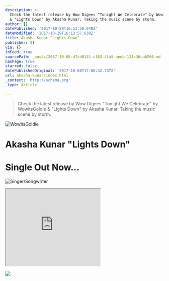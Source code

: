 ```yaml
---
description: >-
  Check the latest release by Wow Digees "Tonight We Celebrate" by WowitsGoldie
  & "Lights Down" by Akasha Kunar. Taking the music scene by storm.
author: []
datePublished: '2017-10-29T16:13:58.048Z'
dateModified: '2017-10-29T16:13:57.638Z'
title: Akasha Kunar “Lights Down”
publisher: {}
via: {}
inFeed: true
sourcePath: _posts/2017-10-08-d7cd0141-c163-4fa5-aeeb-121c36ca6260.md
hasPage: true
starred: false
datePublishedOriginal: '2017-10-08T17:08:32.737Z'
url: akasha-kunar/index.html
_context: 'http://schema.org'
_type: Article

---
```

> Check the latest release by Wow Digees "Tonight We Celebrate" by WowitsGoldie & "Lights Down" by Akasha Kunar. Taking the music scene by storm.

![WowitsGoldie](https://the-grid-user-content.s3-us-west-2.amazonaws.com/7d393638-3739-46c3-a4ff-9c3f889af43c.jpg)

# Akasha Kunar "Lights Down"

# Single Out Now...
![Singer/Songwriter](https://the-grid-user-content.s3-us-west-2.amazonaws.com/5665eb76-7a05-4647-b6b4-ac1daf9e3d22.png)

<iframe src="https://the-grid.github.io/ed-userhtml/?g=eJwtj7FOAzEQRH_F2iJlHBRAwomTAkEDCAnxA-a8Z6_k8x7rTaLL15MjKedNMW-21EsY0DTpPGTVsTlrecS6bCMr9dOy48H2XAqf7J3dH4T8rXFBlJq6h7f35-_zYwqfHy_p-PtVX5_S_XrR6Iw-ogYqC804oC-UsoI5UdTsYb1agck4s1tonVx2qCYPlcH8i_2wRBQPc61TQQ9X4ipX3Bg-ovQXNZcpRqwbMGE2VQm1jUGwdpMHlQPCbmuvV3d_5w5VsQ" height="244" style=""></iframe>

![](https://the-grid-user-content.s3-us-west-2.amazonaws.com/af995ee3-e226-4ede-8207-13a47220c896.jpg)
